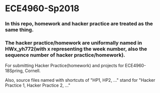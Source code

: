 # ECE4960-Sp2018

### In this repo, homework and hacker practice are treated as the same thing. 
### The hacker practice/homework are uniformally named in HWx_yh772(with x representing the week number, also the sequence number of hacker practice/homework).

For submitting Hacker Practice(homework) and projects for ECE4960-18Spring, Cornell.

Also, source files named with shortcuts of "HP1, HP2, ..." stand for "Hacker Practice 1, Hacker Practice 2, ..."
